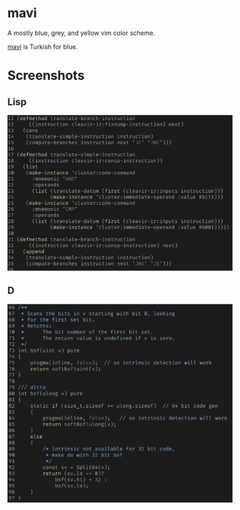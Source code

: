 # mavi
A mostly blue, grey, and yellow vim color scheme.

[mavi](https://translate.google.com/#view=home&op=translate&sl=tr&tl=en&text=mavi) is Turkish for blue.

# Screenshots

## Lisp
![mavi](https://github.com/steveno/mavi/blob/master/.media/lisp.png)

## D
![mavi](https://github.com/steveno/mavi/blob/master/.media/d.png)
